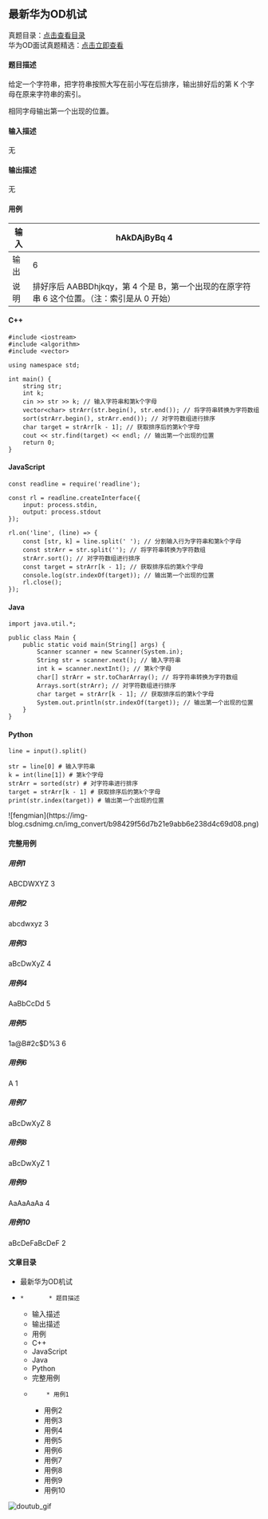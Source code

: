 ## 最新华为OD机试

真题目录：[点击查看目录](https://blog.csdn.net/banxia_frontend/article/details/129640773)  
华为OD面试真题精选：[点击立即查看](https://blog.csdn.net/banxia_frontend/category_12436481.html)

#### 题目描述

给定一个字符串，把字符串按照大写在前小写在后排序，输出排好后的第 K 个字母在原来字符串的索引。

相同字母输出第一个出现的位置。

#### 输入描述

无

#### 输出描述

无

#### 用例

输入| hAkDAjByBq 4  
---|---  
输出| 6  
说明| 排好序后 AABBDhjkqy，第 4 个是 B，第一个出现的在原字符串 6 这个位置。（注：索引是从 0 开始）  
  
#### C++

    
    
    #include <iostream>
    #include <algorithm>
    #include <vector>
    
    using namespace std;
    
    int main() {
        string str;
        int k;
        cin >> str >> k; // 输入字符串和第k个字母
        vector<char> strArr(str.begin(), str.end()); // 将字符串转换为字符数组
        sort(strArr.begin(), strArr.end()); // 对字符数组进行排序
        char target = strArr[k - 1]; // 获取排序后的第k个字母
        cout << str.find(target) << endl; // 输出第一个出现的位置
        return 0;
    }
    
    

#### JavaScript

    
    
    const readline = require('readline');
    
    const rl = readline.createInterface({
        input: process.stdin,
        output: process.stdout
    });
    
    rl.on('line', (line) => {
        const [str, k] = line.split(' '); // 分割输入行为字符串和第k个字母
        const strArr = str.split(''); // 将字符串转换为字符数组
        strArr.sort(); // 对字符数组进行排序
        const target = strArr[k - 1]; // 获取排序后的第k个字母
        console.log(str.indexOf(target)); // 输出第一个出现的位置
        rl.close();
    });
    
    

#### Java

    
    
    import java.util.*;
    
    public class Main {
        public static void main(String[] args) {
            Scanner scanner = new Scanner(System.in);
            String str = scanner.next(); // 输入字符串
            int k = scanner.nextInt(); // 第k个字母
            char[] strArr = str.toCharArray(); // 将字符串转换为字符数组
            Arrays.sort(strArr); // 对字符数组进行排序
            char target = strArr[k - 1]; // 获取排序后的第k个字母
            System.out.println(str.indexOf(target)); // 输出第一个出现的位置
        }
    }
    
    

#### Python

    
    
    line = input().split()
    
    str = line[0] # 输入字符串
    k = int(line[1]) # 第k个字母
    strArr = sorted(str) # 对字符串进行排序
    target = strArr[k - 1] # 获取排序后的第k个字母
    print(str.index(target)) # 输出第一个出现的位置
    
    

![fengmian](https://img-
blog.csdnimg.cn/img_convert/b98429f56d7b21e9abb6e238d4c69d08.png)

#### 完整用例

##### 用例1

ABCDWXYZ 3

##### 用例2

abcdwxyz 3

##### 用例3

aBcDwXyZ 4

##### 用例4

AaBbCcDd 5

##### 用例5

1a@B#2c$D%3 6

##### 用例6

A 1

##### 用例7

aBcDwXyZ 8

##### 用例8

aBcDwXyZ 1

##### 用例9

AaAaAaAa 4

##### 用例10

aBcDeFaBcDeF 2

#### 文章目录

  * 最新华为OD机试
  *     *       * 题目描述
      * 输入描述
      * 输出描述
      * 用例
      * C++
      * JavaScript
      * Java
      * Python
      * 完整用例
      *         * 用例1
        * 用例2
        * 用例3
        * 用例4
        * 用例5
        * 用例6
        * 用例7
        * 用例8
        * 用例9
        * 用例10

![doutub_gif](https://i-blog.csdnimg.cn/blog_migrate/e9413fcd109f2f3d7297192eab0c0b2a.gif)


